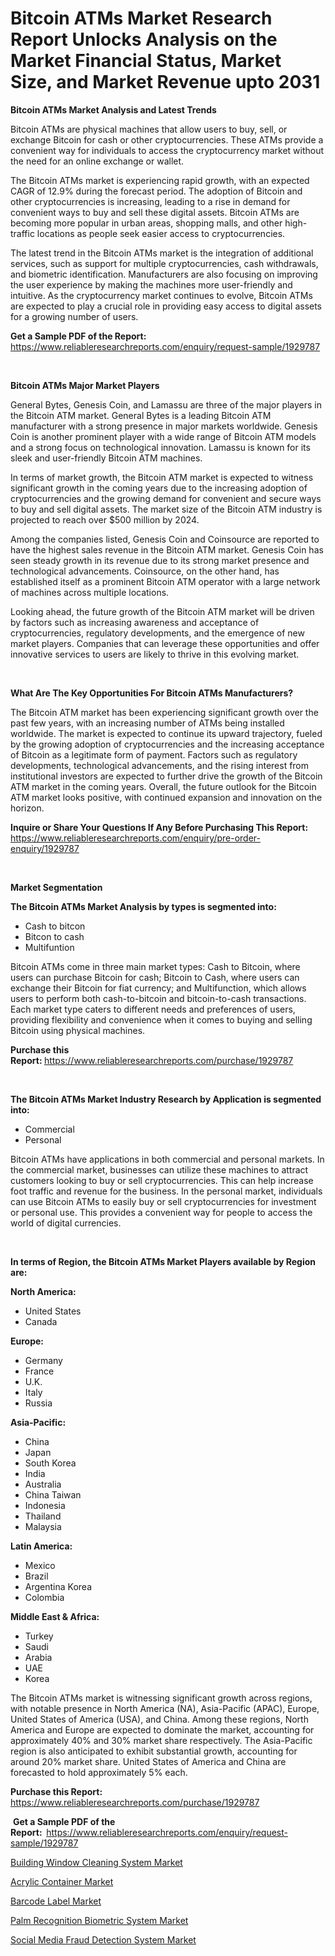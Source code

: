 <p><h1>Bitcoin ATMs Market Research Report Unlocks Analysis on the Market Financial Status, Market Size, and Market Revenue upto 2031</h1></p><p><strong>Bitcoin ATMs Market Analysis and Latest Trends</strong></p>
<p><p>Bitcoin ATMs are physical machines that allow users to buy, sell, or exchange Bitcoin for cash or other cryptocurrencies. These ATMs provide a convenient way for individuals to access the cryptocurrency market without the need for an online exchange or wallet. </p><p>The Bitcoin ATMs market is experiencing rapid growth, with an expected CAGR of 12.9% during the forecast period. The adoption of Bitcoin and other cryptocurrencies is increasing, leading to a rise in demand for convenient ways to buy and sell these digital assets. Bitcoin ATMs are becoming more popular in urban areas, shopping malls, and other high-traffic locations as people seek easier access to cryptocurrencies.</p><p>The latest trend in the Bitcoin ATMs market is the integration of additional services, such as support for multiple cryptocurrencies, cash withdrawals, and biometric identification. Manufacturers are also focusing on improving the user experience by making the machines more user-friendly and intuitive. As the cryptocurrency market continues to evolve, Bitcoin ATMs are expected to play a crucial role in providing easy access to digital assets for a growing number of users.</p></p>
<p><strong>Get a Sample PDF of the Report:&nbsp;</strong> <a href="https://www.reliableresearchreports.com/enquiry/request-sample/1929787">https://www.reliableresearchreports.com/enquiry/request-sample/1929787</a></p>
<p>&nbsp;</p>
<p><strong>Bitcoin ATMs Major Market Players</strong></p>
<p><p>General Bytes, Genesis Coin, and Lamassu are three of the major players in the Bitcoin ATM market. General Bytes is a leading Bitcoin ATM manufacturer with a strong presence in major markets worldwide. Genesis Coin is another prominent player with a wide range of Bitcoin ATM models and a strong focus on technological innovation. Lamassu is known for its sleek and user-friendly Bitcoin ATM machines.</p><p>In terms of market growth, the Bitcoin ATM market is expected to witness significant growth in the coming years due to the increasing adoption of cryptocurrencies and the growing demand for convenient and secure ways to buy and sell digital assets. The market size of the Bitcoin ATM industry is projected to reach over $500 million by 2024.</p><p>Among the companies listed, Genesis Coin and Coinsource are reported to have the highest sales revenue in the Bitcoin ATM market. Genesis Coin has seen steady growth in its revenue due to its strong market presence and technological advancements. Coinsource, on the other hand, has established itself as a prominent Bitcoin ATM operator with a large network of machines across multiple locations.</p><p>Looking ahead, the future growth of the Bitcoin ATM market will be driven by factors such as increasing awareness and acceptance of cryptocurrencies, regulatory developments, and the emergence of new market players. Companies that can leverage these opportunities and offer innovative services to users are likely to thrive in this evolving market.</p></p>
<p>&nbsp;</p>
<p><strong>What Are The Key Opportunities For Bitcoin ATMs Manufacturers?</strong></p>
<p><p>The Bitcoin ATM market has been experiencing significant growth over the past few years, with an increasing number of ATMs being installed worldwide. The market is expected to continue its upward trajectory, fueled by the growing adoption of cryptocurrencies and the increasing acceptance of Bitcoin as a legitimate form of payment. Factors such as regulatory developments, technological advancements, and the rising interest from institutional investors are expected to further drive the growth of the Bitcoin ATM market in the coming years. Overall, the future outlook for the Bitcoin ATM market looks positive, with continued expansion and innovation on the horizon.</p></p>
<p><strong>Inquire or Share Your Questions If Any Before Purchasing This Report:</strong> <a href="https://www.reliableresearchreports.com/enquiry/pre-order-enquiry/1929787">https://www.reliableresearchreports.com/enquiry/pre-order-enquiry/1929787</a></p>
<p>&nbsp;</p>
<p><strong>Market Segmentation</strong></p>
<p><strong>The Bitcoin ATMs Market Analysis by types is segmented into:</strong></p>
<p><ul><li>Cash to bitcon</li><li>Bitcon to cash</li><li>Multifuntion</li></ul></p>
<p><p>Bitcoin ATMs come in three main market types: Cash to Bitcoin, where users can purchase Bitcoin for cash; Bitcoin to Cash, where users can exchange their Bitcoin for fiat currency; and Multifunction, which allows users to perform both cash-to-bitcoin and bitcoin-to-cash transactions. Each market type caters to different needs and preferences of users, providing flexibility and convenience when it comes to buying and selling Bitcoin using physical machines.</p></p>
<p><strong>Purchase this Report:&nbsp;</strong><a href="https://www.reliableresearchreports.com/purchase/1929787">https://www.reliableresearchreports.com/purchase/1929787</a></p>
<p>&nbsp;</p>
<p><strong>The Bitcoin ATMs Market Industry Research by Application is segmented into:</strong></p>
<p><ul><li>Commercial</li><li>Personal</li></ul></p>
<p><p>Bitcoin ATMs have applications in both commercial and personal markets. In the commercial market, businesses can utilize these machines to attract customers looking to buy or sell cryptocurrencies. This can help increase foot traffic and revenue for the business. In the personal market, individuals can use Bitcoin ATMs to easily buy or sell cryptocurrencies for investment or personal use. This provides a convenient way for people to access the world of digital currencies.</p></p>
<p>&nbsp;</p>
<p><strong>In terms of Region, the Bitcoin ATMs Market Players available by Region are:</strong></p>
<p>
    <p> <strong> North America: </strong>
        <ul>
            <li>United States</li>
            <li>Canada</li>
        </ul>
        </p> 
    <p> <strong> Europe: </strong>
        <ul>
            <li>Germany</li>
            <li>France</li>
            <li>U.K.</li>
            <li>Italy</li>
            <li>Russia</li>
        </ul>
        </p> 
    <p> <strong> Asia-Pacific: </strong>
        <ul>
            <li>China</li>
            <li>Japan</li>
            <li>South Korea</li>
            <li>India</li>
            <li>Australia</li>
            <li>China Taiwan</li>
            <li>Indonesia</li>
            <li>Thailand</li>
            <li>Malaysia</li>
        </ul>
        </p> 
    <p> <strong> Latin America: </strong>
        <ul>
            <li>Mexico</li>
            <li>Brazil</li>
            <li>Argentina Korea</li>
            <li>Colombia</li>
        </ul>
        </p> 
    <p> <strong> Middle East & Africa: </strong>
        <ul>
            <li>Turkey</li>
            <li>Saudi</li>
            <li>Arabia</li>
            <li>UAE</li>
            <li>Korea</li>
        </ul>
    </p>
    </p>
<p><p>The Bitcoin ATMs market is witnessing significant growth across regions, with notable presence in North America (NA), Asia-Pacific (APAC), Europe, United States of America (USA), and China. Among these regions, North America and Europe are expected to dominate the market, accounting for approximately 40% and 30% market share respectively. The Asia-Pacific region is also anticipated to exhibit substantial growth, accounting for around 20% market share. United States of America and China are forecasted to hold approximately 5% each.</p></p>
<p><strong>Purchase this Report: </strong><a href="https://www.reliableresearchreports.com/purchase/1929787">https://www.reliableresearchreports.com/purchase/1929787</a></p>
<p>&nbsp;<strong>Get a Sample PDF of the Report:&nbsp;&nbsp;</strong><a href="https://www.reliableresearchreports.com/enquiry/request-sample/1929787">https://www.reliableresearchreports.com/enquiry/request-sample/1929787</a></p>
<p><strong></strong></p>
<p><p><a href="https://woozy-pyroraptor-a1f.notion.site/Building-Window-Cleaning-System-Market-A-Comprehensive-Report-of-its-Market-Share-Growth-Trends-2-fdef88dc13b54b39b2a8634ee70bd5a7">Building Window Cleaning System Market</a></p><p><a href="https://view.publitas.com/reportprime-1/acrylic-container-market-centers-on-aspects-such-as-market-growth-market-share-market-opportunity-and-projected-forecasts-spanning-from-2024-to-2031/">Acrylic Container Market</a></p><p><a href="https://view.publitas.com/reportprime-1/barcode-label-market-offer-valuable-insights-into-market-size-market-share-market-trends-and-projections-spanning-from-2024-to-2031/">Barcode Label Market</a></p><p><a href="https://rainy-horn-d69.notion.site/Palm-Recognition-Biometric-System-Market-Size-Market-Share-and-Global-Market-Analysis-Report-2024--e67c787c26ad4247a445d4cc6aa1ba5a">Palm Recognition Biometric System Market</a></p><p><a href="https://woozy-pyroraptor-a1f.notion.site/Social-Media-Fraud-Detection-System-Market-Size-and-Examines-its-Market-Scope-with-a-Primary-Focus-75223f49ebc0491e901081355842d2b3">Social Media Fraud Detection System Market</a></p></p>